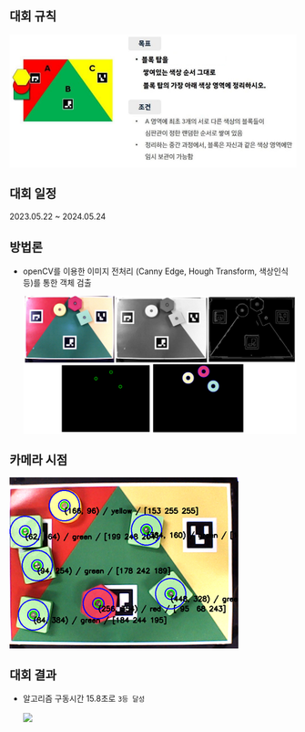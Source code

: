 ## 대회 규칙
<img align="center" src="images/Rule.png">

## 대회 일정
2023.05.22 ~ 2024.05.24

## 방법론
- openCV를 이용한 이미지 전처리 (Canny Edge, Hough Transform, 색상인식 등)를 통한 객체 검출

    <img align="center" src="images/Image_preprocessing.png">

## 카메라 시점
<img align="center" src="images/Camera.png">

## 대회 결과

- 알고리즘 구동시간 15.8초로 `3등 달성`

    <img align="center" src="images/Result.gif">